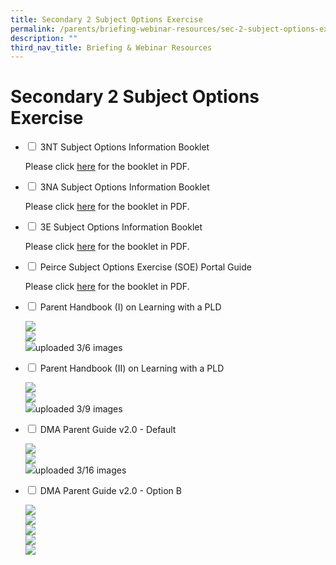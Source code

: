 ```yaml
---
title: Secondary 2 Subject Options Exercise
permalink: /parents/briefing-webinar-resources/sec-2-subject-options-exercise/
description: ""
third_nav_title: Briefing & Webinar Resources
---
```

# **Secondary 2 Subject Options Exercise**




<ul class="jekyllcodex_accordion">
  <li>
    <input type="checkbox" id="accordion1">
    <label for="accordion1">3NT Subject Options Information Booklet</label>
    <div>
			<p>Please click <a href="/files/3NT-Booklet-22.pdf"> here</a> for the booklet in PDF.</p>
    </div>
	</li>
	 <li>
    <input type="checkbox" id="accordion2">
    <label for="accordion2">3NA Subject Options Information Booklet</label>
    <div>
      <p>Please click <a href="files/3NA-Booklet-22_updated-20June.pdf"> here</a> for the booklet in PDF.</p>
    </div>
	</li>
	 <li>
    <input type="checkbox" id="accordion3">
    <label for="accordion3">3E Subject Options Information Booklet</label>
    <div>
      <p>Please click <a href="/files/3Exp-Booklet-22_updated-20June.pdf"> here</a> for the booklet in PDF.</p>
    </div>
	</li>
	<li>
    <input type="checkbox" id="accordion4">
    <label for="accordion4">Peirce Subject Options Exercise (SOE) Portal Guide</label>
    <div>
      <p>Please click <a href="/files/Peirce_Online_Guide_EOY_2022-1.pdf"> here</a> for the booklet in PDF.</p>
    </div>
	</li>
	<li>
    <input type="checkbox" id="accordion5">
    <label for="accordion5"> Parent Handbook (I) on Learning with a PLD</label>
    <div>
      <p><img src="/images/Parent-Handbook-I-on-Learning-with-a-PLD_Page_1.png"><br><img src="/images/Parent-Handbook-I-on-Learning-with-a-PLD_Page_2.png"><br><img src="/images/Parent-Handbook-I-on-Learning-with-a-PLD_Page_3-1456x2048-1.png">uploaded 3/6 images</p>
    </div>
	</li>
		<li>
    <input type="checkbox" id="accordion6">
    <label for="accordion6"> Parent Handbook (II) on Learning with a PLD</label>
    <div>
      <p><img src="/images/Parent-Handbook-II-on-Learning-with-a-PLD_Page_1.png"><br><img src="/images/Parent-Handbook-II-on-Learning-with-a-PLD_Page_2.png"><br><img src="/images/Parent-Handbook-II-on-Learning-with-a-PLD_Page_3.png">uploaded 3/9 images</p>
    </div>
	</li>
			<li>
    <input type="checkbox" id="accordion7">
    <label for="accordion7">DMA Parent Guide v2.0 - Default</label>
    <div>
      <p><img src="/images/DMA-Parent-Guide-v2-Default-Chrome-OS_Page_01.png"><br><img src="/images/DMA-Parent-Guide-v2-Default-Chrome-OS_Page_02.png"><br><img src="/images/DMA-Parent-Guide-v2-Default-Chrome-OS_Page_03.png">uploaded 3/16 images</p>
    </div>
	</li>
	<li>
    <input type="checkbox" id="accordion8">
    <label for="accordion8">DMA Parent Guide v2.0 - Option B</label>
    <div>
      <p><img src="/images/DMA-Parent-Guide-v2-Option-B-Chrome-OS_Page_1.png"><br><img src="/images/DMA-Parent-Guide-v2-Option-B-Chrome-OS_Page_2.png"><br><img src="/images/DMA-Parent-Guide-v2-Option-B-Chrome-OS_Page_3.png"><br><img src="/images/DMA-Parent-Guide-v2-Option-B-Chrome-OS_Page_4.png"><br><img src="/images/DMA-Parent-Guide-v2-Option-B-Chrome-OS_Page_5.png"></p>
    </div>
	</li>
	</ul>